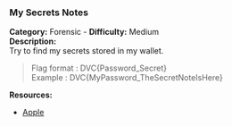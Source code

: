 ### My Secrets Notes
**Category:** Forensic - **Difficulty:** Medium    
**Description:**  
Try to find my secrets stored in my wallet.  

> Flag format : DVC{Password_Secret}  
> Example : DVC{MyPassword_TheSecretNoteIsHere}  

**Resources:**
- [Apple](https://www.apple.com/fr/)
